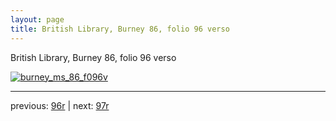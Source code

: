 ```yaml
---
layout: page
title: British Library, Burney 86, folio 96 verso
---
```


British Library, Burney 86, folio 96 verso

[![burney_ms_86_f096v](http://www.homermultitext.org/iipsrv?IIIF=/project/homer/pyramidal/deepzoom/bl/burney86imgs/v1/burney_ms_86_f096v.tif/full/800,/0/default.jpg)](http://www.homermultitext.org/ict2/?urn=urn:cite2:bl:burney86imgs.v1:burney_ms_86_f096v) 

---

previous:  [96r](../96r/) | next: [97r](../97r/)